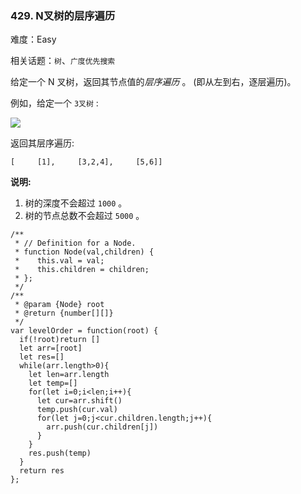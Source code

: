 ### 429. N叉树的层序遍历

难度：Easy

相关话题：`树`、`广度优先搜索`

给定一个 N 叉树，返回其节点值的*层序遍历* 。 (即从左到右，逐层遍历)。

例如，给定一个 `3叉树` :



![](https://assets.leetcode-cn.com/aliyun-lc-upload/uploads/2018/10/12/narytreeexample.png)




返回其层序遍历:

```
[     [1],     [3,2,4],     [5,6]]
```


**说明:** 

1. 树的深度不会超过 `1000` 。
2. 树的节点总数不会超过 `5000` 。


```
/**
 * // Definition for a Node.
 * function Node(val,children) {
 *    this.val = val;
 *    this.children = children;
 * };
 */
/**
 * @param {Node} root
 * @return {number[][]}
 */
var levelOrder = function(root) {
  if(!root)return []
  let arr=[root]
  let res=[]
  while(arr.length>0){
    let len=arr.length
    let temp=[]
    for(let i=0;i<len;i++){
      let cur=arr.shift()
      temp.push(cur.val)
      for(let j=0;j<cur.children.length;j++){
        arr.push(cur.children[j])
      }
    }
    res.push(temp)
  }
  return res
};
```


